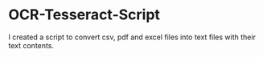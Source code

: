 # OCR-Tesseract-Script
I created a script to convert csv, pdf and excel files into text files with their text contents.
